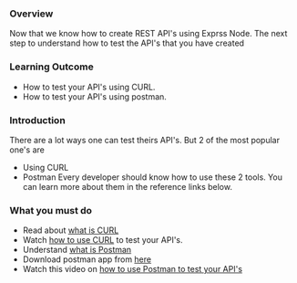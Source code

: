 ### Overview
Now that we know how to create REST API's using Exprss Node. The next step to understand how to test the API's that you have created

### Learning Outcome
- How to test your API's using CURL.
- How to test your API's using postman.

### Introduction
There are a lot ways one can test theirs API's. But 2 of the most popular one's are
- Using CURL
- Postman
Every developer should know how to use these 2 tools.
You can learn more about them in the reference links below.

### What you must do
- Read about [what is CURL](https://dev.to/ibmdeveloper/what-is-curl-and-why-is-it-all-over-api-docs-9mh)
- Watch [how to use CURL](https://www.youtube.com/watch?v=7XUibDYw4mc) to test your API's.
- Understand [what is Postman](https://www.youtube.com/watch?v=juldrxDrSH0)
- Download postman app from [here](https://www.postman.com/downloads/)
- Watch this video on [how to use Postman to test your API's](https://www.youtube.com/watch?v=FjgYtQK_zLE)